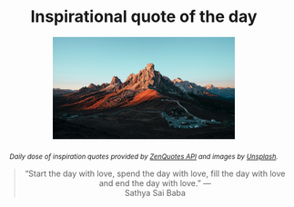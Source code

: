 
<div align="center">

# Inspirational quote of the day

<img src="./data/photo.jpeg" alt="Beautiful nature photo" width="320" height="180">

<sub><i>Daily dose of inspiration quotes provided by [ZenQuotes API](https://zenquotes.io/) and images by [Unsplash](https://unsplash.com/).</i></sub>


<blockquote>&ldquo;Start the day with love, spend the day with love, fill the day with love and end the day with love.&rdquo; &mdash; <footer>Sathya Sai Baba</footer></blockquote>

</div>
